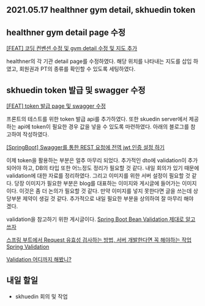 ## 2021.05.17 healthner gym detail, skhuedin token

## healthner gym detail page 수정

[[FEAT] 코딩 컨벤션 수정 및 gym detail 수정 및 지도 추가](https://github.com/healthner/healthner/pull/71)

healthner의 각 기관 detail page를 수정하였다. 해당 위치를 나타내는 지도를 삽입 하였고, 회원권과 PT의 종류를 확인할 수 있도록 세팅하였다.

## skhuedin token 발급 및 swagger 수정

[[FEAT] token 발급 page 및 swagger 수정](https://github.com/SKHUED-IN/skhuedin/pull/98)

프론트의 테스트를 위한 token 발급 api를 추가하였다. 또한 skuedin server에서 제공하는 api에 token이 필요한 경우 값을 넣을 수 있도록 마련하였다. 아래의 블로그를 참고하여 작성하였다.

[[SpringBoot] Swagger를 통한 REST 요청에 전역 jwt 인증 설정 하기](https://velog.io/@livenow/SpringBoot-Swagger%EB%A5%BC-%ED%86%B5%ED%95%9C-REST-%EC%9A%94%EC%B2%AD%EC%97%90-%EC%A0%84%EC%97%AD-jwt-%EC%9D%B8%EC%A6%9D-%EC%84%A4%EC%A0%95-%ED%95%98%EA%B8%B0)

이제 token을 활용하는 부분은 얼추 마무리 되었다. 추가적인 dto에 validation이 추가되어야 하고, DB의 타입 또한 어느정도 정리가 필요할 것 같다. 내일 회의가 있기 때문에 validation에 대한 자료를 정리하였다. 그리고 이미지를 위한 서버 설정이 필요할 것 같다. 당장 이미지가 필요한 부분은 blog를 대표하는 이미지와 게시글에 들어가는 이미지이다. 이것은 좀 더 논의가 필요할 것 같다. 만약 이미지를 넣지 못한다면 글을 쓰는데 상당부분 제약이 생길 것 같다. 추가적으로 내일 필요한 부분을 상의하여 잘 마무리 해야 겠다.

validation을 참고하기 위한 게시글이다.
[Spring Boot Bean Validation 제대로 알고 쓰자](https://kapentaz.github.io/spring/Spring-Boo-Bean-Validation-%EC%A0%9C%EB%8C%80%EB%A1%9C-%EC%95%8C%EA%B3%A0-%EC%93%B0%EC%9E%90/)

[스프링 부트에서 Request 유효성 검사하는 방법, 서버 개발한다면 꼭 해야하는 작업 Spring Validation](https://jeong-pro.tistory.com/203)

[Validation 어디까지 해봤니?](https://meetup.toast.com/posts/223)

## 내일 할일
 - skhuedin 회의 및 작업